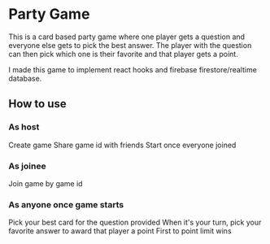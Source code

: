 # Party Game

This is a card based party game where one player gets a question and everyone else gets to pick the best answer.
The player with the question can then pick which one is their favorite and that player gets a point.

I made this game to implement react hooks and firebase firestore/realtime database.

## How to use

### As host
Create game
Share game id with friends
Start once everyone joined

### As joinee
Join game by game id

### As anyone once game starts
Pick your best card for the question provided
When it's your turn, pick your favorite answer to award that player a point
First to point limit wins